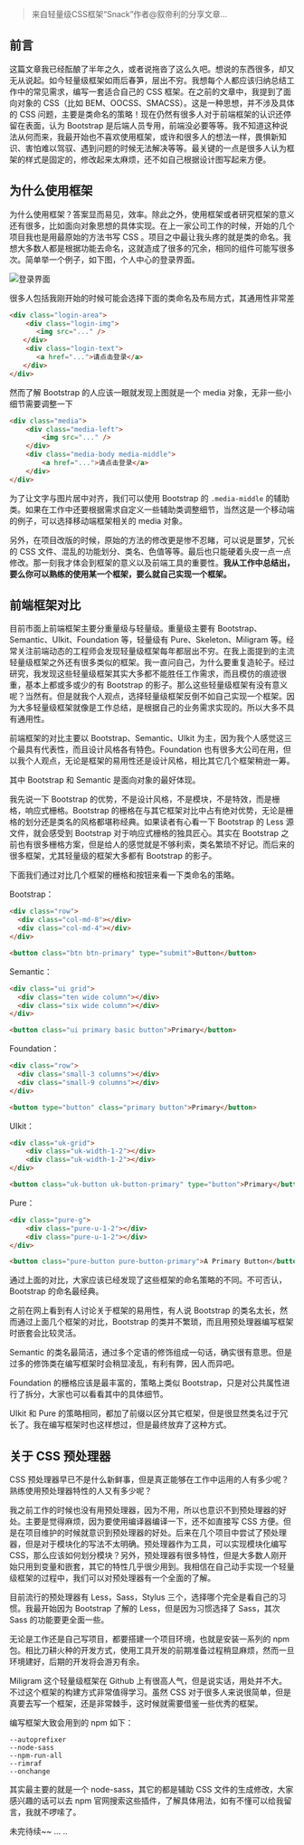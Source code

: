 > 来自轻量级CSS框架“Snack”作者@叙帝利的分享文章...

## 前言

这篇文章我已经酝酿了半年之久，或者说拖沓了这么久吧。想说的东西很多，却又无从说起。如今轻量级框架如雨后春笋，层出不穷。我想每个人都应该归纳总结工作中的常见需求，编写一套适合自己的 CSS 框架。在之前的文章中，我提到了面向对象的 CSS（比如 BEM、OOCSS、SMACSS）。这是一种思想，并不涉及具体的 CSS 问题，主要是类命名的策略！现在仍然有很多人对于前端框架的认识还停留在表面，认为 Bootstrap 是后端人员专用，前端没必要等等。我不知道这种说法从何而来，我最开始也不喜欢使用框架，或许和很多人的想法一样，畏惧新知识、害怕难以驾驭、遇到问题的时候无法解决等等。最关键的一点是很多人认为框架的样式是固定的，修改起来太麻烦，还不如自己根据设计图写起来方便。

## 为什么使用框架

为什么使用框架？答案显而易见，效率。除此之外，使用框架或者研究框架的意义还有很多，比如面向对象思想的具体实现。在上一家公司工作的时候，开始的几个项目我也是用最原始的方法书写 CSS 。项目之中最让我头疼的就是类的命名。我想大多数人都是根据功能去命名，这就造成了很多的冗余，相同的组件可能写很多次。简单举一个例子，如下图，个人中心的登录界面。

![登录界面](https://cdn.chenrf.com/201881421183.png)

很多人包括我刚开始的时候可能会选择下面的类命名及布局方式，其通用性非常差

```html
<div class="login-area">
    <div class="login-img">
　　　　<img src="..." />
　　</div>
    <div class="login-text">
　　　　<a href="...">请点击登录</a>
　　</div>
</div>
```

然而了解 Bootstrap 的人应该一眼就发现上图就是一个 media 对象，无非一些小细节需要调整一下

```html
<div class="media">
    <div class="media-left">
        <img src="..." />
    </div>
    <div class="media-body media-middle">
        <a href="...">请点击登录</a>
    </div>
</div>
```

为了让文字与图片居中对齐，我们可以使用 Bootstrap 的 `.media-middle` 的辅助类。如果在工作中还要根据需求自定义一些辅助类调整细节，当然这是一个移动端的例子，可以选择移动端框架相关的 media 对象。

另外，在项目改版的时候，原始的方法的修改更是惨不忍睹，可以说是噩梦，冗长的 CSS 文件、混乱的功能划分、类名、色值等等。最后也只能硬着头皮一点一点修改。那一刻我才体会到框架的意义以及前端工具的重要性。**我从工作中总结出，要么你可以熟练的使用某一个框架，要么就自己实现一个框架。**

## 前端框架对比

目前市面上前端框架主要分重量级与轻量级。重量级主要有 Bootstrap、Semantic、UIkit、Foundation 等，轻量级有 Pure、Skeleton、Miligram 等。经常关注前端动态的工程师会发现轻量级框架每年都层出不穷。在我上面提到的主流轻量级框架之外还有很多类似的框架。我一直问自己，为什么要重复造轮子。经过研究，我发现这些轻量级框架其实大多都不能胜任工作需求，而且模仿的痕迹很重，基本上都或多或少的有 Bootstrap 的影子。那么这些轻量级框架有没有意义呢？当然有。但是就我个人观点，选择轻量级框架反倒不如自己实现一个框架。因为大多轻量级框架就像是工作总结，是根据自己的业务需求实现的。所以大多不具有通用性。

前端框架的对比主要以 Bootstrap、Semantic、UIkit 为主，因为我个人感觉这三个最具有代表性，而且设计风格各有特色。Foundation 也有很多大公司在用，但以我个人观点，无论是框架的易用性还是设计风格，相比其它几个框架稍逊一筹。

其中 Bootstrap 和 Semantic 是面向对象的最好体现。

我先说一下 Bootstrap 的优势，不是设计风格，不是模块，不是特效，而是栅格，响应式栅格。Bootstrap 的栅格在与其它框架对比中占有绝对优势，无论是栅格的划分还是类名的风格都堪称经典。如果读者有心看一下 Bootstrap 的 Less 源文件，就会感受到 Bootstrap 对于响应式栅格的独具匠心。其实在 Bootstrap 之前也有很多栅格方案，但是给人的感觉就是不够利索，类名繁琐不好记。而后来的很多框架，尤其轻量级的框架大多都有 Bootstrap 的影子。

下面我们通过对比几个框架的栅格和按钮来看一下类命名的策略。

Bootstrap：

```html
<div class="row">
  <div class="col-md-8"></div>
  <div class="col-md-4"></div>
</div>

<button class="btn btn-primary" type="submit">Button</button>
```

Semantic：

```html
<div class="ui grid">
  <div class="ten wide column"></div>
  <div class="six wide column"></div>
</div>

<button class="ui primary basic button">Primary</button>
```

Foundation：

```html
<div class="row">
  <div class="small-3 columns"></div>
  <div class="small-9 columns"></div>
</div>

<button type="button" class="primary button">Primary</button>
```

UIkit：

```html
<div class="uk-grid">
    <div class="uk-width-1-2"></div>
    <div class="uk-width-1-2"></div>
</div>

<button class="uk-button uk-button-primary" type="button">Primary</button>
```

Pure：

```html
<div class="pure-g">
    <div class="pure-u-1-2"></div>
    <div class="pure-u-1-2"></div>
</div>

<button class="pure-button pure-button-primary">A Primary Button</button>
```

通过上面的对比，大家应该已经发现了这些框架的命名策略的不同。不可否认，Bootstrap 的命名最经典。

之前在网上看到有人讨论关于框架的易用性，有人说 Bootstrap 的类名太长，然而通过上面几个框架的对比，Bootstrap 的类并不繁琐，而且用预处理器编写框架时嵌套会比较灵活。

Semantic 的类名最简洁，通过多个定语的修饰组成一句话，确实很有意思。但是过多的修饰类在编写框架时会稍显凌乱，有利有弊，因人而异吧。

Foundation 的栅格应该是最丰富的，策略上类似 Bootstrap，只是对公共属性进行了拆分，大家也可以看看其中的具体细节。

UIkit 和 Pure 的策略相同，都加了前缀以区分其它框架，但是很显然类名过于冗长了。我在编写框架时也这样想过，但是最终放弃了这种方式。

## 关于 CSS 预处理器

CSS 预处理器早已不是什么新鲜事，但是真正能够在工作中运用的人有多少呢？熟练使用预处理器特性的人又有多少呢？

我之前工作的时候也没有用预处理器，因为不用，所以也意识不到预处理器的好处。主要是觉得麻烦，因为要使用编译器编译一下，还不如直接写 CSS 方便。但是在项目维护的时候就意识到预处理器的好处。后来在几个项目中尝试了预处理器，但是对于模块化的写法不太明确。预处理器作为工具，可以实现模块化编写 CSS，那么应该如何划分模块？另外，预处理器有很多特性，但是大多数人刚开始只用到变量和嵌套，其它的特性几乎很少用到。我相信在自己动手实现一个轻量级框架的过程中，我们可以对预处理器有一个全面的了解。

目前流行的预处理器有 Less，Sass，Stylus 三个，选择哪个完全是看自己的习惯。我最开始因为 Bootstrap 了解的 Less，但是因为习惯选择了 Sass，其次 Sass 的功能要更全面一些。

无论是工作还是自己写项目，都要搭建一个项目环境，也就是安装一系列的 npm 包。相比刀耕火种的开发方式，使用工具开发的前期准备过程稍显麻烦，然而一旦环境建好，后期的开发将会游刃有余。

Miligram 这个轻量级框架在 Github 上有很高人气，但是说实话，用处并不大。不过这个框架的构建方式非常值得学习。虽然 CSS 对于很多人来说很简单，但是真要去写一个框架，还是非常棘手，这时候就需要借鉴一些优秀的框架。

编写框架大致会用到的 npm 如下：

```
--autoprefixer
--node-sass
--npm-run-all
--rimraf
--onchange
```

其实最主要的就是一个 node-sass，其它的都是辅助 CSS 文件的生成修改，大家感兴趣的话可以去 npm 官网搜索这些插件，了解具体用法，如有不懂可以给我留言，我就不啰嗦了。

未完待续~~
...
..






